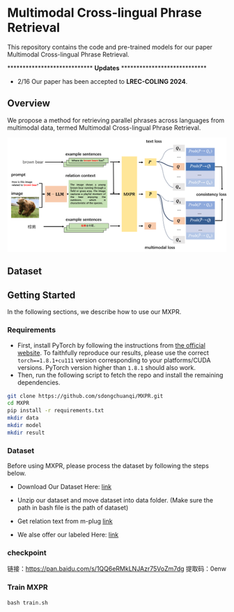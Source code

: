 # Multimodal Cross-lingual Phrase Retrieval
This repository contains the code and pre-trained models for our paper Multimodal Cross-lingual Phrase Retrieval.

**************************** **Updates** ****************************

- 2/16 Our paper has been accepted to **LREC-COLING 2024**.

## Overview

We propose a method for retrieving parallel phrases across languages from multimodal data, termed Multimodal Cross-lingual Phrase Retrieval.

![](gitpic.png)

## Dataset

<!-- ## Anatation rules:


-->


## Getting Started
In the following sections, we describe how to use our MXPR.
### Requirements
- First, install PyTorch by following the instructions from [the official website](https://pytorch.org). To faithfully reproduce our results, please use the correct `torch==1.8.1+cu111` version corresponding to your platforms/CUDA versions. PyTorch version higher than `1.8.1` should also work. 
- Then, run the following script to fetch the repo and install the remaining dependencies.
```bash
git clone https://github.com/sdongchuanqi/MXPR.git
cd MXPR
pip install -r requirements.txt
mkdir data
mkdir model
mkdir result
```
### Dataset

Before using MXPR, please process the dataset by following the steps below.

- Download Our Dataset Here: [link]()

- Unzip our dataset and move dataset into data folder. (Make sure the path in bash file is the path of dataset)

- Get relation text from m-plug [link](https://github.com/X-PLUG/mPLUG-Owl/tree/main/mPLUG-Owl)

- We alse offer our labeled Here: [link]()

### checkpoint 
链接：https://pan.baidu.com/s/1QQ6eRMkLNJAzr75VoZm7dg 
提取码：0enw
  
### Train MXPR
<!-- Download XLMR checkpoint from Huggingface page: [link](https://huggingface.co/xlm-roberta-base). -->
```
bash train.sh
```




